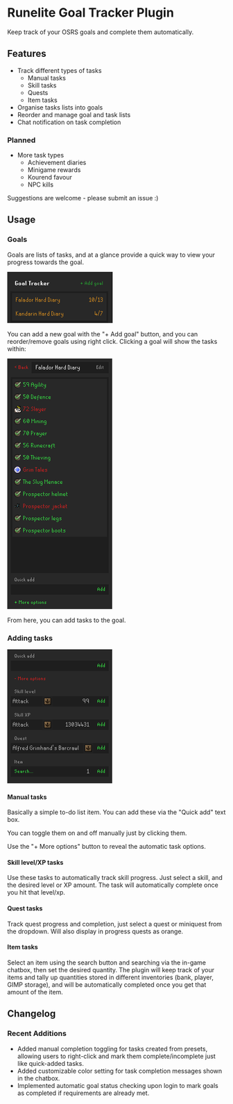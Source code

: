 # Runelite Goal Tracker Plugin

Keep track of your OSRS goals and complete them automatically.

## Features

- Track different types of tasks
    - Manual tasks
    - Skill tasks
    - Quests
    - Item tasks
- Organise tasks lists into goals
- Reorder and manage goal and task lists
- Chat notification on task completion

### Planned

- More task types
    - Achievement diaries
    - Minigame rewards
    - Kourend favour
    - NPC kills

Suggestions are welcome - please submit an issue :)

## Usage

### Goals

Goals are lists of tasks, and at a glance provide a quick way to view your progress towards the goal.

![Goals list](img/goals_list.png)

You can add a new goal with the "+ Add goal" button, and you can reorder/remove goals using right click. Clicking a goal will show the tasks within:

![Goal view](img/goal_view.png)

From here, you can add tasks to the goal.

### Adding tasks

![Task inputs](img/task_inputs.png)

#### Manual tasks

Basically a simple to-do list item. You can add these via the "Quick add" text box.

You can toggle them on and off manually just by clicking them.

Use the "+ More options" button to reveal the automatic task options.

#### Skill level/XP tasks

Use these tasks to automatically track skill progress. Just select a skill, and the desired level or XP amount. The task will automatically complete once you hit that level/xp.

#### Quest tasks

Track quest progress and completion, just select a quest or miniquest from the dropdown. Will also display in progress quests as orange.

#### Item tasks

Select an item using the search button and searching via the in-game chatbox, then set the desired quantity. The plugin will keep track of your items and tally up quantities stored in different inventories (bank, player, GIMP storage), and will be automatically completed once you get that amount of the item.

## Changelog

### Recent Additions
- Added manual completion toggling for tasks created from presets, allowing users to right-click and mark them complete/incomplete just like quick-added tasks.
- Added customizable color setting for task completion messages shown in the chatbox.
- Implemented automatic goal status checking upon login to mark goals as completed if requirements are already met.

